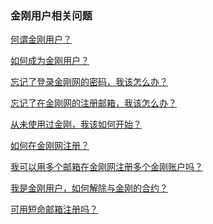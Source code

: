 ### 金刚用户相关问题

[何谓金刚用户？](https://a2zitpro.github.io/web/金刚用户)

[如何成为金刚用户？](https://a2zitpro.github.io/web/成为金刚用户)

[忘记了登录金刚网的密码，我该怎么办？](https://a2zitpro.github.io/web/忘记密码)

[忘记了在金刚网的注册邮箱，我该怎么办？](https://a2zitpro.github.io/web/忘记注册邮箱)

[从未使用过金刚，我该如何开始？](https://a2zitpro.github.io/web/成为金刚用户)

[如何在金刚网注册？](https://a2zitpro.github.io/web/在金刚网注册)

[我可以用多个邮箱在金刚网注册多个金刚账户吗？](https://a2zitpro.github.io/web/多邮箱注册)

[我是金刚用户，如何解除与金刚的合约？](https://a2zitpro.github.io/web/解除金刚用户合约)

[可用短命邮箱注册吗？](https://a2zitpro.github.io/web/短命邮箱注册)

[]()
[]()
[]()
[]()
